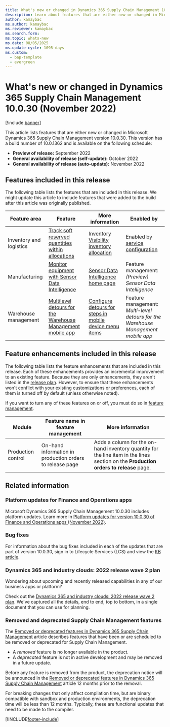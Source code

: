 ```yaml
---
title: What's new or changed in Dynamics 365 Supply Chain Management 10.0.30 (November 2022)
description: Learn about features that are either new or changed in Microsoft Dynamics 365 Supply Chain Management 10.0.30 with a table that outlines feature areas. 
author: kamaybac
ms.author: kamaybac
ms.reviewer: kamaybac
ms.search.form:
ms.topic: whats-new
ms.date: 08/05/2025
ms.update-cycle: 1095-days
ms.custom:
  - bap-template
  - evergreen
---
```


# What's new or changed in Dynamics 365 Supply Chain Management 10.0.30 (November 2022)

[!include [banner](../includes/banner.md)]

This article lists features that are either new or changed in Microsoft Dynamics 365 Supply Chain Management version 10.0.30. This version has a build number of 10.0.1362 and is available on the following schedule:

- **Preview of release:** September 2022
- **General availability of release (self-update):** October 2022
- **General availability of release (auto-update):** November 2022

## Features included in this release

The following table lists the features that are included in this release. We might update this article to include features that were added to the build after this article was originally published.

| Feature area | Feature | More information | Enabled by |
|---|---|---|---|
| Inventory and logistics | [Track soft reserved quantities within allocations](/dynamics365-release-plan/2022wave2/finance-operations/dynamics365-supply-chain-management/track-soft-reserved-quantities-within-allocations) | [Inventory Visibility inventory allocation](../inventory/inventory-visibility-allocation.md) |  Enabled by [service configuration](../inventory/inventory-visibility-configuration.md) |
| Manufacturing | [Monitor equipment with Sensor Data Intelligence](/dynamics365-release-plan/2022wave2/finance-operations/dynamics365-supply-chain-management/monitor-equipment-sensor-data-intelligence) | [Sensor Data Intelligence home page](../sensor-data-intelligence/sdi-home-page.md) | Feature management:<br>*(Preview) Sensor Data Intelligence* |
| Warehouse management | [Multilevel detours for the Warehouse Management mobile app](/dynamics365-release-plan/2022wave2/finance-operations/dynamics365-supply-chain-management/multi-level-detours-warehouse-management-mobile-app) | [Configure detours for steps in mobile device menu items](../warehousing/warehouse-app-detours.md) | Feature management:<br>*Multi-level detours for the Warehouse Management mobile app* |

## Feature enhancements included in this release

The following table lists the feature enhancements that are included in this release. Each of these enhancements provides an incremental improvement to an existing feature. Because they are only enhancements, they aren't listed in the [release plan](/dynamics365-release-plan/2022wave2/finance-operations/dynamics365-supply-chain-management/planned-features). However, to ensure that these enhancements won't conflict with your existing customizations or preferences, each of them is turned off by default (unless otherwise noted).

If you want to turn any of these features on or off, you must do so in [feature management](../../fin-ops-core/fin-ops/get-started/feature-management/feature-management-overview.md).

| Module | Feature name in feature management | More information |
|---|---|---|
| Production control | On-hand information in production orders to release page | Adds a column for the on-hand inventory quantity for the line item in the lines section on the **Production orders to release** page. |

## Related information

### Platform updates for Finance and Operations apps

Microsoft Dynamics 365 Supply Chain Management 10.0.30 includes platform updates. Learn more in [Platform updates for version 10.0.30 of Finance and Operations apps (November 2022)](../../fin-ops-core/dev-itpro/get-started/whats-new-platform-updates-10-0-30.md).

### Bug fixes

For information about the bug fixes included in each of the updates that are part of version 10.0.30, sign in to Lifecycle Services (LCS) and view the [KB article](https://fix.lcs.dynamics.com/Issue/Details?bugId=745468).

### Dynamics 365 and industry clouds: 2022 release wave 2 plan

Wondering about upcoming and recently released capabilities in any of our business apps or platform?

Check out the [Dynamics 365 and industry clouds: 2022 release wave 2 plan](/dynamics365-release-plan/2022wave2/). We've captured all the details, end to end, top to bottom, in a single document that you can use for planning.

### Removed and deprecated Supply Chain Management features

The [Removed or deprecated features in Dynamics 365 Supply Chain Management](removed-deprecated-features-scm-updates.md) article describes features that have been or are scheduled to be removed or deprecated for Supply Chain Management.

- A *removed* feature is no longer available in the product.
- A *deprecated* feature is not in active development and may be removed in a future update.

Before any feature is removed from the product, the deprecation notice will be announced in the [Removed or deprecated features in Dynamics 365 Supply Chain Management](removed-deprecated-features-scm-updates.md) article 12 months prior to the removal.

For breaking changes that only affect compilation time, but are binary compatible with sandbox and production environments, the deprecation time will be less than 12 months. Typically, these are functional updates that need to be made to the compiler.

[!INCLUDE[footer-include](../../includes/footer-banner.md)]
